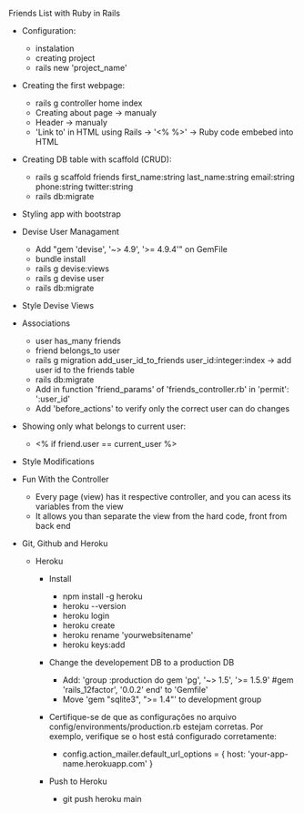 Friends List with Ruby in Rails

- Configuration:
    - instalation
    - creating project
    - rails new 'project_name'

- Creating the first webpage:
    - rails g controller home index
    - Creating about page -> manualy
    - Header -> manualy
    - 'Link to' in HTML using Rails -> '<% %>' -> Ruby code embebed into HTML

- Creating DB table with scaffold (CRUD):
    - rails g scaffold friends first_name:string last_name:string email:string phone:string twitter:string
    - rails db:migrate

- Styling app with bootstrap

- Devise User Managament
    - Add "gem 'devise', '~> 4.9', '>= 4.9.4'" on GemFile
    - bundle install
    - rails g devise:views
    - rails g devise user
    - rails db:migrate

- Style Devise Views

- Associations
    - user has_many friends
    - friend belongs_to user
    - rails g migration add_user_id_to_friends user_id:integer:index
        -> add user id to the friends table
    - rails db:migrate
    - Add in function 'friend_params' of 'friends_controller.rb' in 'permit': ':user_id'
    - Add 'before_actions' to verify only the correct user can do changes

- Showing only what belongs to current user:
    - <% if friend.user == current_user %>

- Style Modifications

- Fun With the Controller
    - Every page (view) has it respective controller, and you can acess its variables from the view
    - It allows you than separate the view from the hard code, front from back end

- Git, Github and Heroku
    - Heroku
        - Install
            - npm install -g heroku
            - heroku --version
            - heroku login
            - heroku create
            - heroku rename 'yourwebsitename'
            - heroku keys:add
        
        - Change the developement DB to a production DB
            - Add:
                'group :production do
                    gem 'pg', '~> 1.5', '>= 1.5.9'
                    #gem 'rails_12factor', '0.0.2'
                end'
                to 'Gemfile'
            - Move 'gem "sqlite3", ">= 1.4"' to development group

        -   Certifique-se de que as configurações no arquivo config/environments/production.rb estejam corretas. Por exemplo, verifique se o host está configurado corretamente:
            - config.action_mailer.default_url_options = { host: 'your-app-name.herokuapp.com' }

        - Push to Heroku
            - git push heroku main
 
